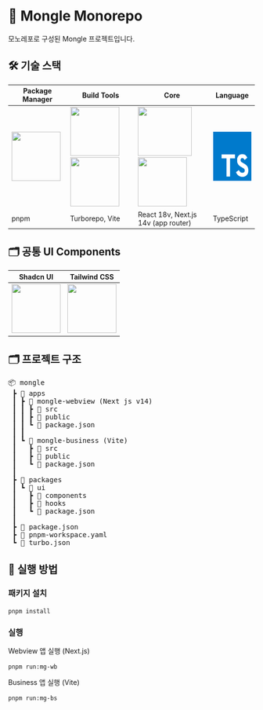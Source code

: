 # 🐶 Mongle Monorepo

모노레포로 구성된 Mongle 프로젝트입니다.

## 🛠️ 기술 스택

| Package Manager | Build Tools | Core | Language |
|----------------|------------|-----------|-----------|
| <img width="100" height="100" src="https://pnpm.io/img/pnpm-no-name-with-frame.svg"/> | <img width="100" height="100" src="https://turbo.build/images/docs/repo/repo-hero-logo-dark.svg"/>  <img width="100" height="100" src="https://vitejs.dev/logo.svg"/> | <img width="110" height="100" src="https://upload.wikimedia.org/wikipedia/commons/thumb/a/a7/React-icon.svg/1200px-React-icon.svg.png"/> <img width="100" height="100" src="https://assets.vercel.com/image/upload/v1662130559/nextjs/Icon_dark_background.png"/>   | <img width="100" height="100" src="https://raw.githubusercontent.com/github/explore/80688e429a7d4ef2fca1e82350fe8e3517d3494d/topics/typescript/typescript.png"/> |
| pnpm | Turborepo, Vite | React 18v, Next.js 14v (app router)| TypeScript |

## 🗂 공통 UI Components

| Shadcn UI | Tailwind CSS |
|----------|--------------|
| <img width="100" height="100" src="https://avatars.githubusercontent.com/u/139895814?s=200&v=4"/> | <img width="100" height="100" src="https://avatars.githubusercontent.com/u/67109815?s=200&v=4"/> |

## 🗂️ 프로젝트 구조

<pre>
📦 mongle
 ┣ 📂 apps
 ┃ ┣ 📱 mongle-webview (Next js v14)
 ┃ ┃ ┣ 📂 src
 ┃ ┃ ┣ 📂 public
 ┃ ┃ ┗ 📄 package.json
 ┃ ┃
 ┃ ┗ 💼 mongle-business (Vite)
 ┃   ┣ 📂 src
 ┃   ┣ 📂 public
 ┃   ┗ 📄 package.json
 ┃
 ┣ 📂 packages
 ┃ ┗ 🎨 ui              
 ┃   ┣ 📂 components
 ┃   ┣ 📂 hooks
 ┃   ┗ 📄 package.json
 ┃
 ┣ 📄 package.json
 ┣ 📄 pnpm-workspace.yaml
 ┗ 📄 turbo.json
</pre>

## 🚀 실행 방법

### 패키지 설치
    pnpm install

### 실행

Webview 앱 실행 (Next.js)

    pnpm run:mg-wb
Business 앱 실행 (Vite)

    pnpm run:mg-bs
